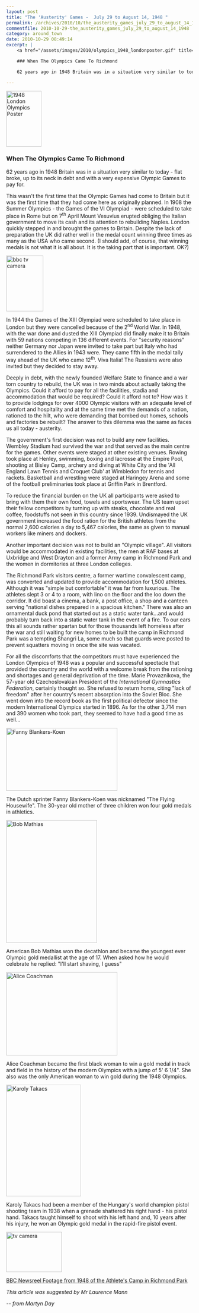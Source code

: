 ```yaml
---
layout: post
title: "The 'Austerity' Games -  July 29 to August 14, 1948 "
permalink: /archives/2010/10/the_austerity_games_july_29_to_august_14_1948.html
commentfile: 2010-10-29-the_austerity_games_july_29_to_august_14_1948
category: around_town
date: 2010-10-29 08:49:14
excerpt: |
    <a href="/assets/images/2010/olympics_1948_londonposter.gif" title="See larger version of - 1948 London Olympics Poster"><img src="/assets/images/2010/olympics_1948_londonposter_thumb.gif" width="95" height="150" alt="1948 London Olympics Poster" class="photo right" /></a>

    ### When The Olympics Came To Richmond

    62 years ago in 1948 Britain was in a situation very similar to today - flat broke, up to its neck in debt and with a very expensive Olympic Games to pay for.

---
```


<a href="/assets/images/2010/olympics_1948_londonposter.gif" title="See larger version of - 1948 London Olympics Poster"><img src="/assets/images/2010/olympics_1948_londonposter_thumb.gif" width="95" height="150" alt="1948 London Olympics Poster" class="photo right" /></a>

### When The Olympics Came To Richmond

62 years ago in 1948 Britain was in a situation very similar to today - flat broke, up to its neck in debt and with a very expensive Olympic Games to pay for.

This wasn't the first time that the Olympic Games had come to Britain but it was the first time that they had come here as originally planned. In 1908 the Summer Olympics - the Games of the VI Olympiad - were scheduled to take place in Rome but on 7<sup>th</sup> April Mount Vesuvius erupted obliging the Italian government to move its cash and its attention to rebuilding Naples. London quickly stepped in and brought the games to Britain. Despite the lack of preparation the UK did rather well in the medal count winning three times as many as the USA who came second. (I should add, of course, that winning medals is not what it is all about. It is the taking part that is important. OK?)

<a href="/assets/images/2010/olympics_lighting-the-flame.gif" title="See larger version of - bbc tv camera"><img src="/assets/images/2010/olympics_lighting-the-flame_thumb.gif" width="100" height="150" alt="bbc tv camera" class="photo right" /></a>

In 1944 the Games of the XIII Olympiad were scheduled to take place in London but they were cancelled because of the 2<sup>nd</sup> World War. In 1948, with the war done and dusted the XIII Olympiad did finally make it to Britain with 59 nations competing in 136 different events. For "security reasons" neither Germany nor Japan were invited to take part but Italy who had surrendered to the Allies in 1943 were. They came fifth in the medal tally way ahead of the UK who came 12<sup>th</sup>. Viva Italia! The Russians were also invited but they decided to stay away.

Deeply in debt, with the newly founded Welfare State to finance and a war torn country to rebuild, the UK was in two minds about actually taking the Olympics. Could it afford to pay for all the facilities, stadia and accommodation that would be required? Could it afford not to? How was it to provide lodgings for over 4000 Olympic visitors with an adequate level of comfort and hospitality and at the same time met the demands of a nation, rationed to the hilt, who were demanding that bombed out homes, schools and factories be rebuilt? The answer to this dilemma was the same as faces us all today - austerity.

The government's first decision was not to build any new facilities. Wembley Stadium had survived the war and that served as the main centre for the games. Other events were staged at other existing venues. Rowing took place at Henley, swimming, boxing and lacrosse at the Empire Pool, shooting at Bisley Camp, archery and diving at White City and the 'All England Lawn Tennis and Croquet Club' at Wimbledon for tennis and rackets. Basketball and wrestling were staged at Haringey Arena and some of the football preliminaries took place at Griffin Park in Brentford.

To reduce the financial burden on the UK all participants were asked to bring with them their own food, towels and sportswear. The US team upset their fellow competitors by turning up with steaks, chocolate and real coffee, foodstuffs not seen in this country since 1939. Undismayed the UK government increased the food ration for the British athletes from the normal 2,600 calories a day to 5,467 calories, the same as given to manual workers like miners and dockers.

Another important decision was not to build an "Olympic village". All visitors would be accommodated in existing facilities, the men at RAF bases at Uxbridge and West Drayton and a former Army camp in Richmond Park and the women in dormitories at three London colleges.

The Richmond Park visitors centre, a former wartime convalescent camp, was converted and updated to provide accommodation for 1,500 athletes. Although it was "simple but comfortable" it was far from luxurious. The athletes slept 3 or 4 to a room, with lino on the floor and the loo down the corridor. It did boast a cinema, a bank, a post office, a shop and a canteen serving "national dishes prepared in a spacious kitchen." There was also an ornamental duck pond that started out as a static water tank...and would probably turn back into a static water tank in the event of a fire. To our ears this all sounds rather spartan but for those thousands left homeless after the war and still waiting for new homes to be built the camp in Richmond Park was a tempting Shangri La, some much so that guards were posted to prevent squatters moving in once the site was vacated.

For all the discomforts that the competitors must have experienced the London Olympics of 1948 was a popular and successful spectacle that provided the country and the world with a welcome break from the rationing and shortages and general deprivation of the time. Marie Provaznikova, the 57-year old Czechoslovakian President of the *International Gymnastics Federation*, certainly thought so. She refused to return home, citing "lack of freedom" after her country's recent absorption into the Soviet Bloc. She went down into the record book as the first political defector since the modern International Olympics started in 1896. As for the other 3,714 men and 390 women who took part, they seemed to have had a good time as well...

<div markdown="1" class="hero">
<a href="/assets/images/2010/olympics_fanny.gif" title="See larger version of - Fanny Blankers-Koen"><img src="/assets/images/2010/olympics_fanny_thumb.gif" width="300" height="169" alt="Fanny Blankers-Koen" class="photo center" /></a>

The Dutch sprinter Fanny Blankers-Koen was nicknamed "The Flying Housewife". The 30-year old mother of three children won four gold medals in athletics.

<a href="/assets/images/2010/olympics_mathias.jpg" title="See larger version of - Bob Mathias"><img src="/assets/images/2010/olympics_mathias_thumb.jpg" width="245" height="330" alt="Bob Mathias" class="photo center" /></a>

American Bob Mathias won the decathlon and became the youngest ever Olympic gold medallist at the age of 17. When asked how he would celebrate he replied: "I'll start shaving, I guess"

<a href="/assets/images/2010/olympics_Alice-Coachman.gif" title="See larger version of - Alice Coachman"><img src="/assets/images/2010/olympics_Alice-Coachman_thumb.gif" width="300" height="224" alt="Alice Coachman" class="photo center" /></a>

Alice Coachman became the first black woman to win a gold medal in track and field in the history of the modern Olympics with a jump of 5' 6 1/4". She also was the only American woman to win gold during the 1948 Olympics.

<a href="/assets/images/2010/olympics_takacs.jpg" title="See larger version of - Karoly Takacs"><img src="/assets/images/2010/olympics_takacs_thumb.jpg" width="202" height="300" alt="Karoly Takacs" class="photo center" /></a>

Karoly Takacs had been a member of the Hungary's world champion pistol shooting team in 1938 when a grenade shattered his right hand - his pistol hand. Takacs taught himself to shoot with his left hand and, 10 years after his injury, he won an Olympic gold medal in the rapid-fire pistol event.

</div>
<div markdown="1" class="box">

<a href="/assets/images/2010/lympics-1948_bbc.gif" title="See larger version of - tv camera"><img src="/assets/images/2010/lympics-1948_bbc_thumb.gif" width="150" height="108" alt="tv camera" class="photo left" /></a>

[BBC Newsreel Footage from 1948 of the Athlete's Camp in Richmond Park](http://www.bbc.co.uk/archive/olympics_1948/12100.shtml)

</div>

*This article was suggested by Mr Laurence Mann*

<cite>-- from Martyn Day</cite>
